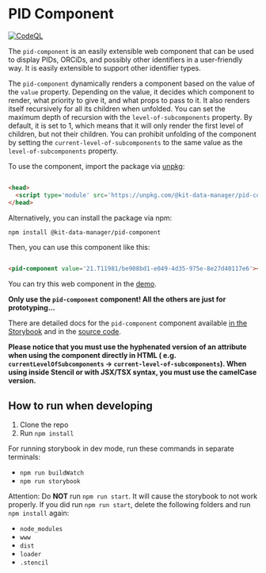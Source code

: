 # PID Component

[![CodeQL](https://github.com/kit-data-manager/pid-component/actions/workflows/github-code-scanning/codeql/badge.svg)](https://github.com/kit-data-manager/pid-component/actions/workflows/github-code-scanning/codeql)

The `pid-component` is an easily extensible web component that can be used to display PIDs, ORCiDs, and possibly other
identifiers in a user-friendly way.
It is easily extensible to support other identifier types.

The `pid-component` dynamically renders a component based on the value of the `value` property.
Depending on the value, it decides which component to render, what priority to give it, and what props to pass to it.
It also renders itself recursively for all its children when unfolded.
You can set the maximum depth of recursion with the `level-of-subcomponents` property.
By default, it is set to 1, which means that it will only render the first level of children, but not their children.
You can prohibit unfolding of the component by setting the `current-level-of-subcomponents` to the same value as
the `level-of-subcomponents` property.

To use the component, import the package via [unpkg](https://unpkg.com/):

```html

<head>
  <script type='module' src='https://unpkg.com/@kit-data-manager/pid-component'></script>
</head>
```

Alternatively, you can install the package via npm:

```bash
npm install @kit-data-manager/pid-component
```

Then, you can use this component like this:

```html

<pid-component value='21.T11981/be908bd1-e049-4d35-975e-8e27d40117e6'></pid-component>
```

You can try this web component in the [demo](https://kit-data-manager.github.io/pid-component).

**Only use the `pid-component` component! All the others are just for prototyping...**

There are detailed docs for the `pid-component` component
available [in the Storybook](https://kit-data-manager.github.io/pid-component) and in
the [source code](src/components/pid-component/readme.md).

**Please notice that you must use the hyphenated version of an attribute when using the component directly in HTML (
e.g. `currentLevelOfSubcomponents` -> `current-level-of-subcomponents`).
When using inside Stencil or with JSX/TSX syntax, you must use the camelCase version.**

## How to run when developing

1. Clone the repo
2. Run `npm install`

For running storybook in dev mode, run these commands in separate terminals:

- `npm run buildWatch`
- `npm run storybook`

Attention: Do **NOT** run `npm run start`. It will cause the storybook to not work properly.
If you did run `npm run start`, delete the following folders and run `npm install` again:

- `node_modules`
- `www`
- `dist`
- `loader`
- `.stencil`
